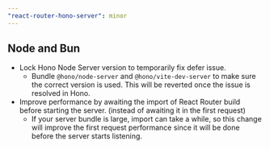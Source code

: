 ```yaml
---
"react-router-hono-server": minor
---
```


## Node and Bun
- Lock Hono Node Server version to temporarily fix defer issue.
  - Bundle `@hono/node-server` and `@hono/vite-dev-server` to make sure the correct version is used. This will be reverted once the issue is resolved in Hono.
- Improve performance by awaiting the import of React Router build before starting the server. (instead of awaiting it in the first request)
  - If your server bundle is large, import can take a while, so this change will improve the first request performance since it will be done before the server starts listening. 
